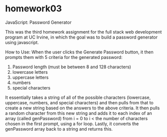 # homework03

JavaScript: Password Generator

This was the third homework assignment for the full stack web development program at UC Irvine, in which the goal was to build a password generator using javascript.

How to Use:
When the user clicks the Generate Password button, it then prompts them with 5 criteria for the generated password:
1) Password length (must be between 8 and 128 characters)
2) lowercase letters
3) uppercase letters
4) numbers
5) special characters

It essentially takes a string of all of the possible characters (lowercase, uppercase, numbers, and special characters) and then pulls from that to create a new string based on the answers to the above criteria. It then pulls a random character from this new string and adds it to each index of an array (called genPassword) from i = 0 to i < the number of characters chosen in the first prompt, using a for loop. Lastly, it converts the genPassword array back to a string and returns this.